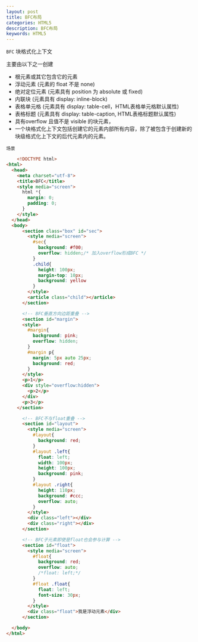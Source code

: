 ```yaml
---
layout: post
title: BFC布局
categories: HTML5
description: BFC布局
keywords: HTML5
---
```


`BFC` 块格式化上下文

主要由以下之一创建
- 根元素或其它包含它的元素
- 浮动元素 (元素的 float 不是 none)
- 绝对定位元素 (元素具有 position 为 absolute 或 fixed)
- 内联块 (元素具有 display: inline-block)
- 表格单元格 (元素具有 display: table-cell，HTML表格单元格默认属性)
- 表格标题 (元素具有 display: table-caption, HTML表格标题默认属性)
- 具有overflow 且值不是 visible 的块元素，
- 一个块格式化上下文包括创建它的元素内部所有内容，除了被包含于创建新的块级格式化上下文的后代元素内的元素。

`场景`
```html
    <!DOCTYPE html>
<html>
  <head>
    <meta charset="utf-8">
    <title>BFC</title>
    <style media="screen">
      html *{
        margin: 0;
        padding: 0;
      }
    </style>
  </head>
  <body>
      <section class="box" id="sec">
        <style media="screen">
          #sec{
            background: #f00;
            overflow: hidden;/* 加入overflow形成BFC */
          }
          .child{
            height: 100px;
            margin-top: 10px;
            background: yellow
          }
        </style>
        <article class="child"></article>
      </section>

      <!-- BFC垂直方向边距重叠 -->
      <section id="margin">
      <style>
        #margin{
          background: pink;
          overflow: hidden;
        }
        #margin p{
          margin: 5px auto 25px;
          background: red;
        }
      </style>
      <p>1</p>
      <div style="overflow:hidden">
        <p>2</p>
      </div>
      <p>3</p>
    </section>

      <!-- BFC不与float重叠 -->
      <section id="layout">
        <style media="screen">
          #layout{
            background: red;
          }
          #layout .left{
            float: left;
            width: 100px;
            height: 100px;
            background: pink;
          }
          #layout .right{
            height: 110px;
            background: #ccc;
            overflow: auto;
          }
        </style>
        <div class="left"></div>
        <div class="right"></div>
      </section>

      <!-- BFC子元素即使是float也会参与计算 -->
      <section id="float">
        <style media="screen">
          #float{
            background: red;
            overflow: auto;
            /*float: left;*/
          }
          #float .float{
            float: left;
            font-size: 30px;
          }
        </style>
        <div class="float">我是浮动元素</div>
      </section>

  </body>
</html>
```